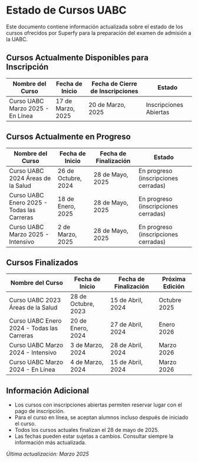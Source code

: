 # Estado de Cursos UABC

Este documento contiene información actualizada sobre el estado de los cursos ofrecidos por Superfy para la preparación del examen de admisión a la UABC.

## Cursos Actualmente Disponibles para Inscripción

| Nombre del Curso | Fecha de Inicio | Fecha de Cierre de Inscripciones | Estado |
|------------------|-----------------|----------------------------------|--------|
| Curso UABC Marzo 2025 - En Línea | 17 de Marzo, 2025 | 20 de Marzo, 2025 | Inscripciones Abiertas |

## Cursos Actualmente en Progreso

| Nombre del Curso | Fecha de Inicio | Fecha de Finalización | Estado |
|------------------|-----------------|----------------------|--------|
| Curso UABC 2024 Áreas de la Salud | 26 de Octubre, 2024 | 28 de Mayo, 2025 | En progreso (inscripciones cerradas) |
| Curso UABC Enero 2025 - Todas las Carreras | 18 de Enero, 2025 | 28 de Mayo, 2025 | En progreso (inscripciones cerradas) |
| Curso UABC Marzo 2025 - Intensivo | 2 de Marzo, 2025 | 28 de Mayo, 2025 | En progreso (inscripciones cerradas) |

## Cursos Finalizados

| Nombre del Curso | Fecha de Inicio | Fecha de Finalización | Próxima Edición |
|------------------|-----------------|----------------------|-----------------|
| Curso UABC 2023 Áreas de la Salud | 28 de Octubre, 2023 | 15 de Abril, 2024 | Octubre 2025 |
| Curso UABC Enero 2024 - Todas las Carreras | 20 de Enero, 2024 | 27 de Abril, 2024 | Enero 2026 |
| Curso UABC Marzo 2024 - Intensivo | 3 de Marzo, 2024 | 28 de Abril, 2024 | Marzo 2026 |
| Curso UABC Marzo 2024 - En Línea | 4 de Marzo, 2024 | 15 de Abril, 2024 | Marzo 2026 |

## Información Adicional

- Los cursos con inscripciones abiertas permiten reservar lugar con el pago de inscripción.
- Para el curso en línea, se aceptan alumnos incluso después de iniciado el curso.
- Todos los cursos actuales finalizan el 28 de mayo de 2025.
- Las fechas pueden estar sujetas a cambios. Consultar siempre la información más actualizada.

*Última actualización: Marzo 2025* 